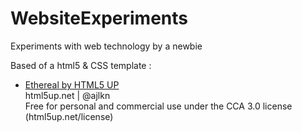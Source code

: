 # WebsiteExperiments
Experiments with web technology by a newbie

Based of a html5 & CSS template :
- [Ethereal by HTML5 UP](https://html5up.net/ethereal)  
  html5up.net | @ajlkn  
  Free for personal and commercial use under the CCA 3.0 license (html5up.net/license)  